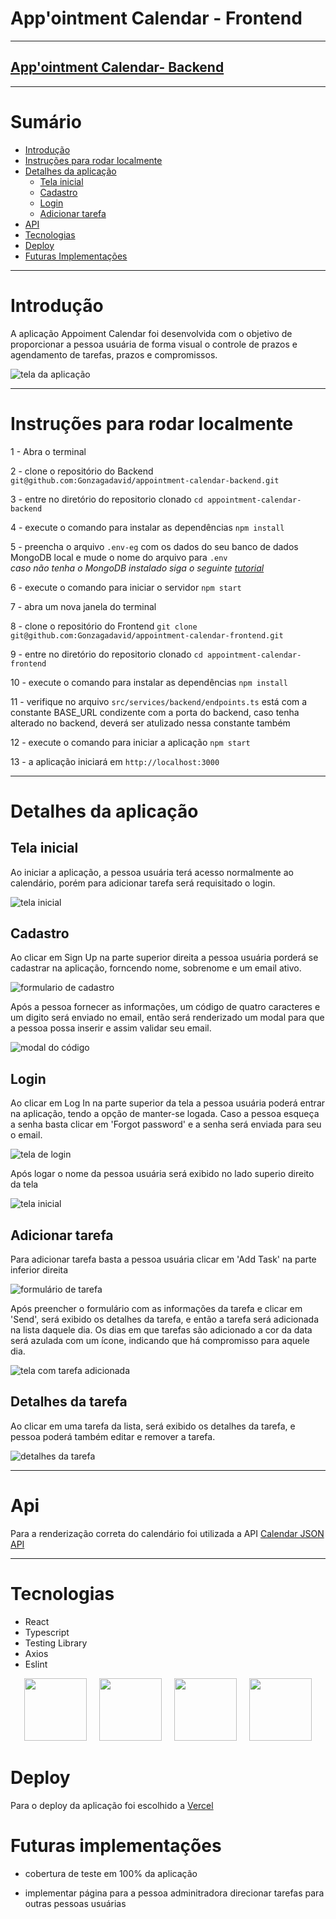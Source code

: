 # App'ointment Calendar - Frontend

---

<h2><a href="https://github.com/Gonzagadavid/appointment-calendar-backend" >App'ointment Calendar- Backend</a></h2>

---

# Sumário

- [Introdução](#introdução)
- [Instruções para rodar localmente](#instruções-para-rodar-localmente)
- [Detalhes da aplicação](#detalhes-da-aplicação)
  - [Tela inicial](#tela-inicial)
  - [Cadastro](#cadastro)
  - [Login](#login)
  - [Adicionar tarefa](#adicionar-tarefa)
- [API](#api)
- [Tecnologias](#tecnologias)
- [Deploy](#deploy)
- [Futuras Implementações](#futuras-implementações)

---

# Introdução

A aplicação Appoiment Calendar foi desenvolvida com o objetivo de proporcionar a pessoa usuária de forma visual o controle  de prazos e agendamento de tarefas, prazos e compromissos.

![tela da aplicação](./public/assets/images/introducao.png)

---

# Instruções para rodar localmente

1 - Abra o terminal

2 - clone o repositório do Backend `git@github.com:Gonzagadavid/appointment-calendar-backend.git`

3 - entre no diretório do repositorio clonado `cd appointment-calendar-backend`

4 - execute o comando para instalar as dependências `npm install`

5 - preencha o arquivo `.env-eg` com os dados do seu banco de dados MongoDB local e mude o nome do arquivo para `.env`  
*caso não tenha o MongoDB instalado siga o seguinte [tutorial](https://docs.mongodb.com/manual/installation/)* 

6 - execute o comando para iniciar o servidor `npm start`

7 - abra um nova janela do terminal

8 - clone o repositório do Frontend `git clone git@github.com:Gonzagadavid/appointment-calendar-frontend.git`

9 - entre no diretório do repositorio clonado `cd appointment-calendar-frontend`

10 - execute o comando para instalar as dependências `npm install`

11 - verifique no arquivo `src/services/backend/endpoints.ts` está com a constante BASE_URL  condizente com a porta do backend, caso tenha alterado no backend, deverá ser atulizado nessa constante também 

12 - execute o comando para iniciar a aplicação `npm start`

13 - a aplicação iniciará em `http://localhost:3000`

---

# Detalhes da aplicação


## Tela inicial

Ao iniciar a aplicação, a pessoa usuária terá acesso normalmente ao calendário, porém para adicionar tarefa será requisitado o login. 

![tela inicial](./public/assets/images/tela-inicial.png)

## Cadastro

Ao clicar em Sign Up na parte superior direita a pessoa usuária porderá se cadastrar na aplicação, forncendo nome, sobrenome e um email ativo.

![formulario de cadastro](./public/assets/images/cadastro.png)

Após a pessoa fornecer as informações, um código de quatro caracteres e um digito será enviado no email, então será renderizado um modal para que a pessoa possa inserir e assim validar seu email.

![modal do código](./public/assets/images/confirm-code.png)


## Login

Ao clicar em Log In na parte superior da tela a pessoa usuária poderá entrar na aplicação, tendo a opção de manter-se logada. 
Caso a pessoa esqueça a senha basta clicar em 'Forgot password' e a senha será enviada para seu o email.

![tela de login](./public/assets/images/login.png)


Após logar o nome da pessoa usuária será exibido no lado superio direito da tela

![tela inicial](./public/assets/images/logged.png)

## Adicionar tarefa

Para adicionar tarefa basta a pessoa usuária clicar em 'Add Task' na parte inferior direita

![formulário de tarefa](./public/assets/images/add-task.png)

Após preencher o formulário com as informações da tarefa e clicar em 'Send', será exibido os detalhes da tarefa, e então a tarefa será adicionada na lista daquele dia.
Os dias em que tarefas são adicionado a cor da data será azulada com um ícone, indicando que há compromisso para aquele dia.

![tela com tarefa adicionada](./public/assets/images/task-added.png)

## Detalhes da tarefa

Ao clicar em uma tarefa da lista, será exibido os detalhes da tarefa, e pessoa poderá também editar e remover a tarefa.

![detalhes da tarefa](./public/assets/images/task-details.png)

---

# Api

Para a renderização correta do calendário foi utilizada a API [Calendar JSON API](#https://github.com/Gonzagadavid/calendar-json-api)

---

# Tecnologias

- React
- Typescript
- Testing Library
- Axios
- Eslint

<div align="center">
  <img height="100" width="100" src="./public/assets/icons/react.svg"/> 
  &nbsp;&nbsp;&nbsp;
  <img height="100" width="100" src="./public/assets/icons/typescript.svg" />
  &nbsp;&nbsp;&nbsp;
  <img height="100" width="100" src="./public/assets/icons/testinglibrary.svg" />
  &nbsp;&nbsp;&nbsp;
  <img height="100" width="100" src="./public/assets/icons/eslint.svg" />
</div>

# Deploy

Para o deploy da aplicação foi escolhido a [Vercel](#https://vercel.com/)

# Futuras implementações

- cobertura de teste em 100% da aplicação

- implementar página para a pessoa adminitradora direcionar tarefas para outras pessoas usuárias
